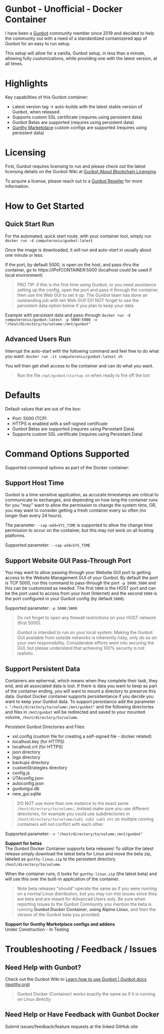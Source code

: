 

# Gunbot - Unofficial - Docker Container

I have been a [Gunbot](https://gunthy.org/gunbot/) community member since 2019 and decided to help the community out with a need of a standardized containizered app of Gunbot for an easy to run setup.

This setup will allow for a vanilla, Gunbot setup, in less than a minute, allowing fully customizations, while providing one with the latest version, at all times.

# Highlights
Key capabilities of this Gunbot container:

- Latest version tag -> auto-builds with the latest stable version of Gunbot, when released
- Supports custom SSL certificate (requires using persistent data)
- Gunbot Betas are supported (requires using persistent data)
- [Gunthy Marketplace](https://marketplace.gunthy.io/) custom configs are supported (requires using persistent data)

# Licensing

First, Gunbot requires licensing to run and please check out the latest licensing details on the Gunbot Wiki at [Gunbot About Blockchain Licensing](https://wiki.gunthy.org/about/system-requirements/license-info#blockchain-based-license-system).

To acquire a license, please reach out to a [Gunbot Reseller](https://gunthy.org/resellers/) for more information.

# How to Get Started

## Quick Start Run
For the automated, quick start route, with your container tool, simply run
`docker run -d computeronix/gunbot:latest`

Once the image is downloaded, it will run and auto-start in usually about one minute or less.

If the port, by default 5000, is open on the host, and pass-thru the container, go to https://IPofCONTAINER:5000 (localhost could be used if local environment)

>PRO TIP: if this is the first time using Gunbot, or you need assistance setting up the config, open the port and pass-it through the container, then use the Web GUI to set it up. The Gunbot team has done an outstanding job with teh Web GUI!
>DO NOT forget to use the persistent data option below if you plan to keep your data

Example with persistant data and pass-through
`docker run -d computeronix/gunbot:latest -p 5000:5000 -v "/host/directory/to/volume:/mnt/gunbot"`

## Advanced Users Run

Interrupt the auto-start with the following command and feel free to do what you want:
`docker run -it computeronix/gunbot:latest sh`

You will then get shell access to the container and can do what you want.

>Run the file `/opt/gunbot/startup.sh` when ready to fire off the bot

# Defaults

Default values that are out of the box:

- Port: 5000 (TCP)
- HTTPS is enabled with a self-signed certificate
- Gunbot Betas are supported (requires using Persistant Data)
- Supports custom SSL certificate (requires using Persistant Data)

# Command Options Supported

Supported command options as part of the Docker container:

## Support Host Time

Gunbot is a time sensitive application, as accurate timestamps are critical to communicate to exchanges, and depending on how long the container runs for you "may" want to allow the permission to change the system time, OR, you may want to consider getting a fresh container every so often (no longer than every 24 hours).

The parameter `--cap-add=SYS_TIME` is supported to allow the change time permission to occur on the container, but this may not work on all hosting platforms.

Supported parameter: `--cap-add=SYS_TIME`

## Support Website GUI Pass-Through Port

You may want to allow passing through your Website GUI port to getting access to the Website Management GUI of your Gunbot. By default the port is TCP 5000, run this command to pass-through the port `-p 5000:5000` and this can be customized as needed. The first `5000` is the HOST port and can be the port used to access from your host (Internet) and the second `5000` is the port configured in your Gunbot config (by default `5000`).

Supported parameter: `-p 5000:5000`

>Do not forget to open any firewall restrictions on your HOST network (first 5000).
>
>Gunbot is intended to run on your local system. Making the Gunbot GUI available from outside networks is inherently risky, only do so on your own responsibility.
Considerable efforts went into securing the GUI, but please understand that achieving 100% security is not realistic.

## Support Persistent Data

Containers are ephermal, which means when they complete their task, they end, and all associated data is lost. If there is data you want to keep as part of the container ending, you will want to mount a directory to preserve this data.  Gunbot Docker container supports persistentance if you decide you want to keep your Gunbot data. To support persistance add the parameter `-v "/host/directory/to/volume:/mnt/gunbot"` and the following directories and files in `/mnt/gunbot` will be redirected and saved to your mounted volume, `/host/directory/to/volume`.

Persistent Gunbot Directories and Files:

- ssl.config (custom file for creating a self-signed file - docker related)
- localhost.key (for HTTPS)
- localhost.crt (for HTTPS)
- json directory
- logs directory
- backups directory
- customStrategies directory
- config.js
- UTAconfig.json
- autoconfig.json
- gunbotgui.db
- new_gui.sqlite

>DO NOT use more than one instance to the exact same `/host/directory/to/volume/`, instead make sure you use different directories, for example you could use subdirectories in `/host/directory/to/volume/sub1 sub2 sub3 etc` so multiple running containers will not conflict with each other.

Supported parameter: `-v "/host/directory/to/volume:/mnt/gunbot"`

**Support for betas**  
The Gunbot Docker Container supports beta releases! To utilize the latest release simply download the latest beta for Linux and move the beta zip, labeled as `gunthy-linux.zip` to the persistent directory `/host/directory/to/volume`.

When the container runs, it looks for `gunthy-linux.zip` (the latest beta) and will use this over the built-in application of the container.
>Note beta releases "should" operate the same as if you were running on a normal Linux distribution, but you may run into issues since they are beta and are meant for Advanced Users only. Be sure when reporting issues to the Gunbot Community you mention the beta is running **Gunbot Docker Container**, **using Alpine Linux**, and then the version of the Gunbot beta you provided.

**Support for Gunthy Marketplace configs and addons**  
Under Construction - In Testing

# Troubleshooting / Feedback / Issues

## Need Help with Gunbot?

Check out the Gunbot Wiki to [Learn how to use Gunbot | Gunbot docs (gunthy.org)](https://wiki.gunthy.org/)

>Gunbot Docker (Container) works exactly the same as if it is running on Linux directly

## Need Help or Have Feedback with Gunbot Docker

Submit issues/feedback/feature requests at the linked GitHub site
